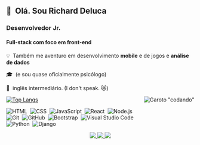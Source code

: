 <h2>👋 &nbsp;Olá. Sou Richard Deluca</h2>
<h3>Desenvolvedor Jr.</h3>
<h4>Full-stack com foco em front-end</h4>

💡 &nbsp;Também me aventuro em desenvolvimento **mobile** e de jogos e **análise de dados**

🎓 &nbsp;(e sou quase oficialmente psicólogo)

📖 &nbsp;inglês intermediário. (I don't speak. 😿)

<a href='https://richard-deluca.netlify.app/'>
<img alt='Garoto "codando"' src="https://c.tenor.com/whgQwNlVvNkAAAAj/xero-code.gif" align="right"/>
</a>

[![Top Langs](https://github-readme-stats.vercel.app/api/top-langs/?username=richarddeluca&langs_count=6&layout=compact)](https://github.com/anuraghazra/github-readme-stats)


![HTML](https://img.shields.io/badge/-HTML-05122A?style=flat&logo=HTML5)&nbsp;
![CSS](https://img.shields.io/badge/-CSS-05122A?style=flat&logo=CSS3&logoColor=1572B6)&nbsp;
![JavaScript](https://img.shields.io/badge/-JavaScript-05122A?style=flat&logo=javascript)&nbsp;
![React](https://img.shields.io/badge/-React-05122A?style=flat&logo=react)&nbsp;
![Node.js](https://img.shields.io/badge/-Node.js-05122A?style=flat&logo=node.js)&nbsp;
\
![Git](https://img.shields.io/badge/-Git-05122A?style=flat&logo=git)&nbsp;
![GitHub](https://img.shields.io/badge/-GitHub-05122A?style=flat&logo=github)&nbsp;
![Bootstrap](https://img.shields.io/badge/-Bootstrap-05122A?style=flat&logo=bootstrap&logoColor=563D7C)&nbsp;
![Visual Studio Code](https://img.shields.io/badge/-Visual%20Studio%20Code-05122A?style=flat&logo=visual-studio-code&logoColor=007ACC)\
![Python](https://img.shields.io/badge/-Python-05122A?style=flat&logo=python)&nbsp;
![Django](https://img.shields.io/badge/-Django-05122A?style=flat&logo=django&logoColor=092E20)&nbsp;

<p align="center">
<a href="https://linkedin.com/in/richard-deluca-dev">
<img src="https://img.shields.io/badge/-Richard%20Deluca-0077B5?style=flat&logo=Linkedin&logoColor=white"</img>
</a>
<a href="https://richard-deluca.netlify.app">
<img src="https://img.shields.io/badge/-richarddeluca.netlify.app-412261?style=flat&logo=Safari&logoColor=white"</img>
</a>
<a href="mailto:richard.deluca.dev@gmail.com">
<img src="https://img.shields.io/badge/-richard.deluca.dev@gmail.com-D14f46?style=flat&logo=Gmail&logoColor=white"</img>
</a>
</p>
